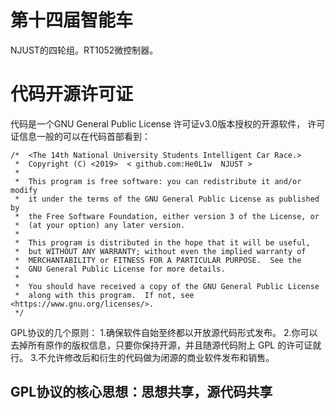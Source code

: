 # 第十四届智能车  #

NJUST的四轮组。RT1052微控制器。


# 代码开源许可证 #
代码是一个GNU General Public License 许可证v3.0版本授权的开源软件，
许可证信息一般的可以在代码首部看到：

	/*  <The 14th National University Students Intelligent Car Race.>
	 *  Copyright (C) <2019>  < github.com:He0L1w  NJUST >
	 *
	 *  This program is free software: you can redistribute it and/or modify
	 *  it under the terms of the GNU General Public License as published by
	 *  the Free Software Foundation, either version 3 of the License, or
	 *  (at your option) any later version.
	 *
	 *  This program is distributed in the hope that it will be useful,
	 *  but WITHOUT ANY WARRANTY; without even the implied warranty of
	 *  MERCHANTABILITY or FITNESS FOR A PARTICULAR PURPOSE.  See the
	 *  GNU General Public License for more details.
	 *
	 *  You should have received a copy of the GNU General Public License
	 *  along with this program.  If not, see <https://www.gnu.org/licenses/>.
	 */


GPL协议的几个原则：
	1.确保软件自始至终都以开放源代码形式发布。
    2.你可以去掉所有原作的版权信息，只要你保持开源，并且随源代码附上 GPL 的许可证就行。
	3.不允许修改后和衍生的代码做为闭源的商业软件发布和销售。
	
## GPL协议的核心思想：思想共享，源代码共享 ##

